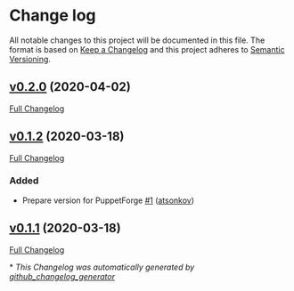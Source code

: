 # Change log

All notable changes to this project will be documented in this file. The format is based on [Keep a Changelog](http://keepachangelog.com/en/1.0.0/) and this project adheres to [Semantic Versioning](http://semver.org).

## [v0.2.0](https://github.com/atsonkov/puppet-module-grubby/tree/v0.2.0) (2020-04-02)

[Full Changelog](https://github.com/atsonkov/puppet-module-grubby/compare/v0.1.2...v0.2.0)

## [v0.1.2](https://github.com/atsonkov/puppet-module-grubby/tree/v0.1.2) (2020-03-18)

[Full Changelog](https://github.com/atsonkov/puppet-module-grubby/compare/v0.1.1...v0.1.2)

### Added

- Prepare version for PuppetForge [\#1](https://github.com/atsonkov/puppet-module-grubby/pull/1) ([atsonkov](https://github.com/atsonkov))

## [v0.1.1](https://github.com/atsonkov/puppet-module-grubby/tree/v0.1.1) (2020-03-18)

[Full Changelog](https://github.com/atsonkov/puppet-module-grubby/compare/8ba431204333a544ae7999c1ff55f07e6f8ad5ba...v0.1.1)



\* *This Changelog was automatically generated by [github_changelog_generator](https://github.com/skywinder/Github-Changelog-Generator)*
